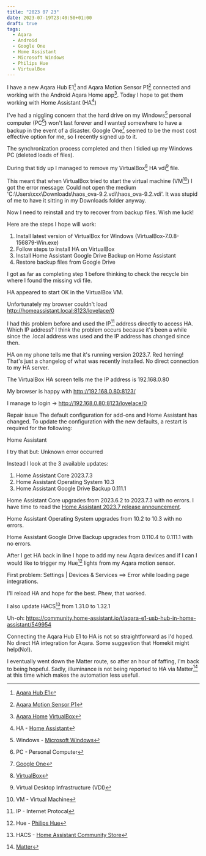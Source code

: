 ```yaml
---
title: "2023 07 23"
date: 2023-07-19T23:40:50+01:00
draft: true
tags:
  - Aqara
  - Android
  - Google One
  - Home Assistant
  - Microsoft Windows
  - Philips Hue
  - VirtualBox
---
```

I have a new Aqara Hub E1[^1] and Aqara Motion Sensor P1[^2] connected and working with the Android Aqara Home app[^3]. Today I hope to get them working with Home Assistant (HA[^4])

I've had a niggling concern that the hard drive on my Windows[^5] personal computer (PC[^6]) won't last forever and I wanted somewhere to have a backup in the event of a disaster. Google One[^7] seemed to be the most cost effective option for me, so I recently signed up to it.

The synchronization process completed and then I tidied up my Windows PC (deleted loads of files).

During that tidy up I managed to remove my VirtualBox[^8] HA vdi[^9] file.

This meant that when VirtualBox tried to start the virtual machine (VM[^10]) I got the error message: Could not open the medium 'C:\Users\xxx\Downloads\haos_ova-9.2.vdi\haos_ova-9.2.vdi'. It was stupid of me to have it sitting in my Downloads folder anyway.

Now I need to reinstall and try to recover from backup files. Wish me luck!

Here are the steps I hope will work:

1. Install latest version of VirtualBox for Windows (VirtualBox-7.0.8-156879-Win.exe)
2. Follow steps to install HA on VirtualBox
3. Install Home Assistant Google Drive Backup on Home Assistant
4. Restore backup files from Google Drive

I got as far as completing step 1 before thinking to check the recycle bin where I found the missing vdi file.

HA appeared to start OK in the VirtualBox VM.

Unfortunately my browser couldn't load http://homeassistant.local:8123/lovelace/0

I had this problem before and used the IP[^11] address directly to access HA. Which IP address?
I think the problem occurs because it's been a while since the .local address was used and the IP address has changed since then.

HA on my phone tells me that it's running version 2023.7. Red herring! That's just a changelog of what was recently installed. No direct connection to my HA server.

The VirtualBox HA screen tells me the IP address is 192.168.0.80

My browser is happy with http://192.168.0.80:8123/

I manage to login -> http://192.168.0.80:8123/lovelace/0

Repair issue
The default configuration for add-ons and Home Assistant has changed. To update the configuration with the new defaults, a restart is required for the following:

Home Assistant

I try that but: Unknown error occurred

Instead I look at the 3 available updates:

1. Home Assistant Core 2023.7.3
2. Home Assistant Operating System 10.3
3. Home Assistant Google Drive Backup 0.111.1

Home Assistant Core upgrades from 2023.6.2 to 2023.7.3 with no errors. I have time to read the [Home Assistant 2023.7 release announcement](https://www.home-assistant.io/blog/2023/07/05/release-20237/).

Home Assistant Operating System upgrades from 10.2 to 10.3 with no errors. 

Home Assistant Google Drive Backup upgrades from 0.110.4 to 0.111.1 with no errors.

After I get HA back in line I hope to add my new Aqara devices and if I can I would like to trigger my Hue[^12] lights from my Aqara motion sensor.

First problem: Settings | Devices & Services ==> Error while loading page integrations.

I'll reload HA and hope for the best. Phew, that worked.

I also update HACS[^13] from 1.31.0 to 1.32.1

Uh-oh: https://community.home-assistant.io/t/aqara-e1-usb-hub-in-home-assistant/549954

Connecting the Aqara Hub E1 to HA is not so straightforward as I'd hoped. No direct HA integration for Aqara. Some suggestion that Homekit might help(No!).

I eventually went down the Matter route, so after an hour of faffing, I'm back to being hopeful. Sadly, illuminance is not being reported to HA via Matter[^14] at this time which makes the automation less usefull.

[^1]: [Aqara Hub E1](https://www.aqara.com/us/product/hub-e1)
[^2]: [Aqara Motion Sensor P1](https://www.aqara.com/en/product/motion-sensor-p1)
[^3]: [Aqara Home](https://play.google.com/store/apps/details?id=com.lumiunited.aqarahome.play)
[VirtualBox](https://virtualbox.org)
[^4]: HA - [Home Assistant](https://www.home-assistant.io/)
[^5]: Windows - [Microsoft Windows](https://www.microsoft.com/en-gb/windows)
[^6]: PC - Personal Computer
[^7]: [Google One](https://one.google.com)
[^8]: [VirtualBox](https://virtualbox.org)
[^9]: Virtual Desktop Infrastructure (VDI)
[^10]: VM - Virtual Machine
[^11]: IP - Internet Protocal
[^12]: Hue - [Philips Hue](https://www.philips-hue.com/en-gb)
[^13]: HACS - [Home Assistant Community Store](https://hacs.xyz/)
[^14]: [Matter](https://en.wikipedia.org/wiki/Matter_(standard))